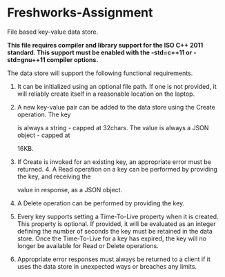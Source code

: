 # Freshworks-Assignment
File based key-value data store.

**This file requires compiler and library support for the ISO C++ 2011 standard. This support must be enabled with the -std=c++11 or -std=gnu++11 compiler options.**


The data store will support the following functional requirements.

1. It can be initialized using an optional file path. If one is not provided, it will reliably create itself in a reasonable location on the laptop.

2. A new key-value pair can be added to the data store using the Create operation. The key

      is always a string - capped at 32chars. The value is always a JSON object - capped at

      16KB.

3. If Create is invoked for an existing key, an appropriate error must be returned. 4. A Read operation on a key can be performed by providing the key, and                           receiving the

   value in response, as a JSON object.

5. A Delete operation can be performed by providing the key.

6. Every key supports setting a Time-To-Live property when it is created. This property is optional. If provided, it will be evaluated as an integer defining the number of seconds the key must be retained in the data store. Once the Time-To-Live for a key has expired, the key will no longer be available for Read or Delete operations.

7. Appropriate error responses must always be returned to a client if it uses the data store in unexpected ways or breaches any limits.

